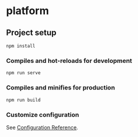 # platform

<!-- https://juejin.cn/post/6844903912097464334#heading-23  安装Vue CLI3-->

## Project setup

```
npm install
```

### Compiles and hot-reloads for development

```
npm run serve
```

### Compiles and minifies for production

```
npm run build
```

### Customize configuration

See [Configuration Reference](https://cli.vuejs.org/config/).
